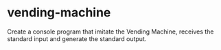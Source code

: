 # vending-machine
Create a console program that imitate the Vending Machine, receives the standard input and generate the standard output.
